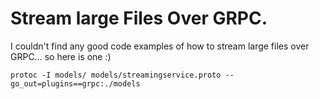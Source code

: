 # Stream large Files Over GRPC.

I couldn't find any good code examples of how to stream large files over GRPC... so here is one :) 


```protoc -I models/ models/streamingservice.proto --go_out=plugins==grpc:./models```

